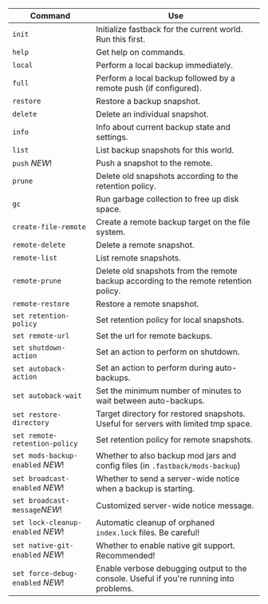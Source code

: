 
| Command                           | Use                                                                                      |
|-----------------------------------|------------------------------------------------------------------------------------------|
| `init`                            | Initialize fastback for the current world.  Run this first.                              |
| `help`                            | Get help on commands.                                                                    |
| `local`                           | Perform a local backup immediately.                                                      |
| `full`                            | Perform a local backup followed by a remote push (if configured).                        |
| `restore`                         | Restore a backup snapshot.                                                               |
| `delete`                          | Delete an individual snapshot.                                                           |
| `info`                            | Info about current backup state and settings.                                            |
| `list`                            | List backup snapshots for this world.                                                    |
| `push`    _NEW_!                  | Push a snapshot to the remote.                                                           |
| `prune`                           | Delete old snapshots according to the retention policy.                                  |
| `gc`                              | Run garbage collection to free up disk space.                                            |
| `create-file-remote`              | Create a remote backup target on the file system.                                        |
| `remote-delete`                   | Delete a remote snapshot.                                                                |
| `remote-list`                     | List remote snapshots.                                                                   |
| `remote-prune`                    | Delete old snapshots from the remote backup according to the remote retention policy.    |
| `remote-restore`                  | Restore a remote snapshot.                                                               |
| `set retention-policy`            | Set retention policy for local snapshots.                                                |
| `set remote-url`                  | Set the url for remote backups.                                                          |
| `set shutdown-action`             | Set an action to perform on shutdown.                                                    |
| `set autoback-action`             | Set an action to perform during auto-backups.                                            |
| `set autoback-wait`               | Set the minimum number of minutes to wait between auto-backups.                          |
| `set restore-directory`           | Target directory for restored snapshots.  Useful for servers with limited tmp space.     |
| `set remote-retention-policy`     | Set retention policy for remote snapshots.                                               |
| `set mods-backup-enabled` _NEW_!  | Whether to also backup mod jars and config files (in `.fastback/mods-backup`)            |
| `set broadcast-enabled` _NEW_!    | Whether to send a server-wide notice when a backup is starting.                          |
| `set broadcast-message`_NEW_!     | Customized server-wide notice message.                                                   |
| `set lock-cleanup-enabled` _NEW_! | Automatic cleanup of orphaned `index.lock` files.  Be careful!                           |
| `set native-git-enabled` _NEW_!   | Whether to enable native git support.  Recommended!                                      |
| `set force-debug-enabled` _NEW_!  | Enable verbose debugging output to the console.  Useful if you're running into problems. |


